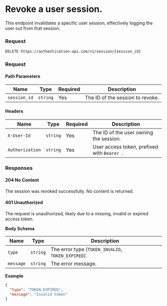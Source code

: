 # Revoke a user session.

This endpoint invalidates a specific user session, effectively logging the user out from that session.

### Request

```bash
DELETE https://authentication-api.com/v1/session/{session_id}
```

### Request

<!-- tabs:start -->

#### **Path Parameters**

| Name         | Type     | Required | Description                      |
| ------------ | -------- | -------- | -------------------------------- |
| `session_id` | `string` | Yes      | The ID of the session to revoke. |

#### **Headers**

| Name            | Type     | Required | Description                                 |
| --------------- | -------- | -------- | ------------------------------------------- |
| `X-User-Id`     | `string` | Yes      | The ID of the user owning the session.      |
| `Authorization` | `string` | Yes      | User access token, prefixed with `Bearer `. |

<!-- tabs:end -->

### Responses

<!-- tabs:start -->

#### **204 No Content**

The session was revoked successfully. No content is returned.

#### **401 Unauthorized**

The request is unauthorized, likely due to a missing, invalid or expired access token.

**Body Schema**

| Name      | Type     | Description                                        |
| --------- | -------- | -------------------------------------------------- |
| `type`    | `string` | The error type (`TOKEN_INVALID`, `TOKEN_EXPIRED`). |
| `message` | `string` | The error message.                                 |

**Example**

```json
{
  "type": "TOKEN_EXPIRED",
  "message": "Invalid token"
}
```

<!-- tabs:end -->
